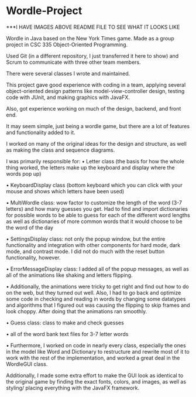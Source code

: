 # Wordle-Project
***I HAVE IMAGES ABOVE README FILE TO SEE WHAT IT LOOKS LIKE

Wordle in Java based on the New York Times game. Made as a group project in CSC 335 Object-Oriented Programming.

Used Git (in a different repository, I just transferred it here to show) and Scrum to communicate with three other team members.

There were several classes I wrote and maintained. 

This project gave good experience with coding in a team, applying several object-oriented design patterns like model-view-controller design, testing code with JUnit, and making graphics with JavaFX.

Also, got experience working on much of the design, backend, and front end.

It may seem simple, just being a wordle game, but there are a lot of features and functionality added to it.

I worked on many of the original ideas for the design and structure, as well as making the class and sequence diagrams.

I was primarily responsible for:
  • Letter class (the basis for how the whole thing worked, the letters make up the keyboard and display where the words pop up)

  • KeyboardDisplay class (bottom keyboard which you can click with your mouse and shows which letters have been used)

  • MultiWordle class: wow factor to customize the length of the word (3-7 letters) and how many guesses you get.
    Had to find and import dictionaries for possible words to be able to guess for each of the different word lengths as well as dictionaries of more common words that it
    would choose to be the word of the day
    
  • SettingsDisplay class: not only the popup window, but the entire functionality and integration with other components for hard mode, dark mode, and contrast mode. I did
    not do much with the reset button functionality, however.

  • ErrorMessageDisplay class: I added all of the popup messages, as well as all of the animations like shaking and letters flipping.

  • Additionally, the animations were tricky to get right and find out how to do on the web, but they turned out well. Also, I had to go back and optimize
    some code in checking and reading in words by changing some datatypes and algorithms that I figured out was causing the flipping to skip frames and look choppy.
    After doing that the animations ran smoothly.

  • Guess class: class to make and check guesses

  • all of the word bank text files for 3-7 letter words

  • Furthermore, I worked on code in nearly every class, especially the ones in the model like Word and Dictionary to restructure and rewrite most of it to work with the
    rest of the implementation, and worked a great deal in the WordleGUI class.

Additionally, I made some extra effort to make the GUI look as identical to the original game by finding the exact fonts, colors, and images, as well as styling/ placing everything with the JavaFX framework.
